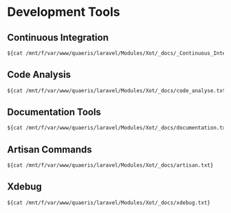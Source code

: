 # Development Tools

## Continuous Integration
```txt
${cat /mnt/f/var/www/quaeris/laravel/Modules/Xot/_docs/_Continuous_Integration_Tools.txt}
```

## Code Analysis
```txt
${cat /mnt/f/var/www/quaeris/laravel/Modules/Xot/_docs/code_analyse.txt}
```

## Documentation Tools
```txt
${cat /mnt/f/var/www/quaeris/laravel/Modules/Xot/_docs/documentation.txt}
```

## Artisan Commands
```txt
${cat /mnt/f/var/www/quaeris/laravel/Modules/Xot/_docs/artisan.txt}
```

## Xdebug
```txt
${cat /mnt/f/var/www/quaeris/laravel/Modules/Xot/_docs/xdebug.txt}
```
